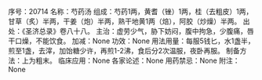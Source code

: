序号：20714
名称：芍药汤
组成：芍药1两，黄耆（锉）1两，桂（去粗皮）1两，甘草（炙）半两，干姜（炮）半两，熟干地黄1两（焙），阿胶（炒燥）半两。
出处：《圣济总录》卷八十八。
主治：虚劳少气，胁下妨闷，腹中拘急，少腹痛，唇干口燥，不能饮食。
加减：None
功效：None
用法用量：每服5钱匕，水1盏半，煎至1盏，去滓，加饴糖少许，再煎1-2沸，食后分2次温服，夜卧再服。
制备方法：上为粗末。
临床应用：None
各家论述：None
用药禁忌：None
附注：None

